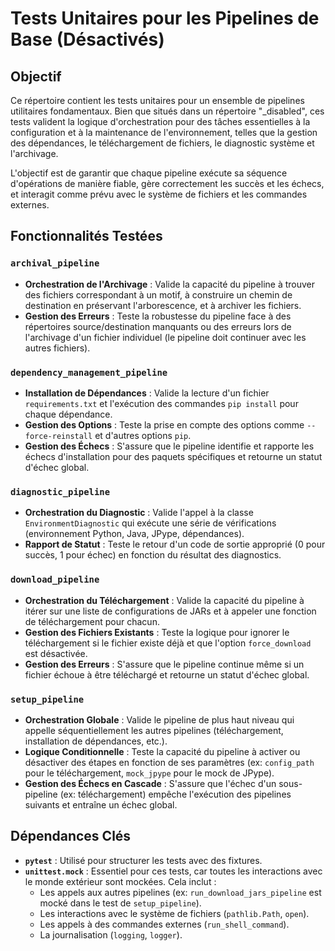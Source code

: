 # Tests Unitaires pour les Pipelines de Base (Désactivés)

## Objectif

Ce répertoire contient les tests unitaires pour un ensemble de pipelines utilitaires fondamentaux. Bien que situés dans un répertoire "_disabled", ces tests valident la logique d'orchestration pour des tâches essentielles à la configuration et à la maintenance de l'environnement, telles que la gestion des dépendances, le téléchargement de fichiers, le diagnostic système et l'archivage.

L'objectif est de garantir que chaque pipeline exécute sa séquence d'opérations de manière fiable, gère correctement les succès et les échecs, et interagit comme prévu avec le système de fichiers et les commandes externes.

## Fonctionnalités Testées

### `archival_pipeline`

-   **Orchestration de l'Archivage** : Valide la capacité du pipeline à trouver des fichiers correspondant à un motif, à construire un chemin de destination en préservant l'arborescence, et à archiver les fichiers.
-   **Gestion des Erreurs** : Teste la robustesse du pipeline face à des répertoires source/destination manquants ou des erreurs lors de l'archivage d'un fichier individuel (le pipeline doit continuer avec les autres fichiers).

### `dependency_management_pipeline`

-   **Installation de Dépendances** : Valide la lecture d'un fichier `requirements.txt` et l'exécution des commandes `pip install` pour chaque dépendance.
-   **Gestion des Options** : Teste la prise en compte des options comme `--force-reinstall` et d'autres options `pip`.
-   **Gestion des Échecs** : S'assure que le pipeline identifie et rapporte les échecs d'installation pour des paquets spécifiques et retourne un statut d'échec global.

### `diagnostic_pipeline`

-   **Orchestration du Diagnostic** : Valide l'appel à la classe `EnvironmentDiagnostic` qui exécute une série de vérifications (environnement Python, Java, JPype, dépendances).
-   **Rapport de Statut** : Teste le retour d'un code de sortie approprié (0 pour succès, 1 pour échec) en fonction du résultat des diagnostics.

### `download_pipeline`

-   **Orchestration du Téléchargement** : Valide la capacité du pipeline à itérer sur une liste de configurations de JARs et à appeler une fonction de téléchargement pour chacun.
-   **Gestion des Fichiers Existants** : Teste la logique pour ignorer le téléchargement si le fichier existe déjà et que l'option `force_download` est désactivée.
-   **Gestion des Erreurs** : S'assure que le pipeline continue même si un fichier échoue à être téléchargé et retourne un statut d'échec global.

### `setup_pipeline`

-   **Orchestration Globale** : Valide le pipeline de plus haut niveau qui appelle séquentiellement les autres pipelines (téléchargement, installation de dépendances, etc.).
-   **Logique Conditionnelle** : Teste la capacité du pipeline à activer ou désactiver des étapes en fonction de ses paramètres (ex: `config_path` pour le téléchargement, `mock_jpype` pour le mock de JPype).
-   **Gestion des Échecs en Cascade** : S'assure que l'échec d'un sous-pipeline (ex: téléchargement) empêche l'exécution des pipelines suivants et entraîne un échec global.

## Dépendances Clés

-   **`pytest`** : Utilisé pour structurer les tests avec des fixtures.
-   **`unittest.mock`** : Essentiel pour ces tests, car toutes les interactions avec le monde extérieur sont mockées. Cela inclut :
    -   Les appels aux autres pipelines (ex: `run_download_jars_pipeline` est mocké dans le test de `setup_pipeline`).
    -   Les interactions avec le système de fichiers (`pathlib.Path`, `open`).
    -   Les appels à des commandes externes (`run_shell_command`).
    -   La journalisation (`logging`, `logger`).
